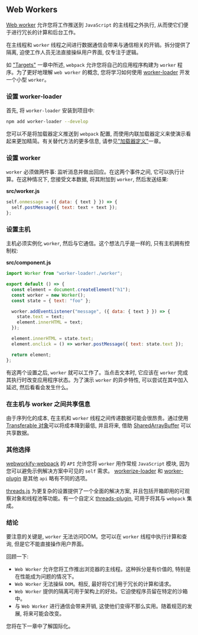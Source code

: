## Web Workers
[Web worker](https://developer.mozilla.org/en-US/docs/Web/API/Web_Workers_API) 允许您将工作推送到 `JavaScript` 的主线程之外执行, 从而使它们便于进行冗长的计算和后台工作。

在主线程和 `worker` 线程之间进行数据通信会带来与通信相关的开销。拆分提供了隔离, 迫使工作人员无法直接操纵用户界面, 仅专注于逻辑。

如 ["Targets"](../Output/targets) 一章中所述, `webpack` 允许您将自己的应用程序构建为 `worker` 程序。为了更好地理解 `web worker` 的概念, 您将学习如何使用 [worker-loader](https://www.npmjs.com/package/worker-loader) 开发一个小型 `worker`。

### 设置 worker-loader
首先, 将 `worker-loader` 安装到项目中:
```bash
npm add worker-loader --develop
```

您可以不是将加载器定义推送到 `webpack` 配置, 而使用内联加载器定义来使演示看起来更加精简。有关替代方法的更多信息, 请参见["加载器定义"](../Loading/loader-definitions)一章。

### 设置 worker
`worker` 必须做两件事: 监听消息并做出回应。在这两个事件之间, 它可以执行计算。在这种情况下, 您接受文本数据, 将其附加到 `worker`, 然后发送结果:

**src/worker.js**
```js
self.onmessage = ({ data: { text } }) => {
  self.postMessage({ text: text + text });
};
```

### 设置主机
主机必须实例化 `worker`, 然后与它通信。这个想法几乎是一样的, 只有主机拥有控制权:

**src/component.js**
```js
import Worker from "worker-loader!./worker";

export default () => {
  const element = document.createElement("h1");
  const worker = new Worker();
  const state = { text: "foo" };

  worker.addEventListener("message", ({ data: { text } }) => {
    state.text = text;
    element.innerHTML = text;
  });

  element.innerHTML = state.text;
  element.onclick = () => worker.postMessage({ text: state.text });

  return element;
};
```

有这两个设置之后, `worker` 就可以工作了。当点击文本时, 它应该在 `worker` 完成其执行时改变应用程序状态。为了演示 `worker` 的异步特性, 可以尝试在其中加入延迟, 然后看看会发生什么。

### 在主机与 worker 之间共享信息
由于序列化的成本, 在主机和 `worker` 线程之间传递数据可能会很昂贵。通过使用 [Transferable 对象](https://developer.mozilla.org/en-US/docs/Web/API/Web_Workers_API/Using_web_workers#Passing_data_by_transferring_ownershi)可以将成本降到最低, 并且将来, 借助 [SharedArrayBuffer](https://developer.mozilla.org/en-US/docs/Web/JavaScript/Reference/Global_Objects/SharedArrayBuffer) 可以共享数据。

### 其他选择
[webworkify-webpack](https://www.npmjs.com/package/webworkify-webpack) 的 `API` 允许您将 `worker` 用作常规 `JavaScript` 模块, 因为您可以避免示例解决方案中可见的 `self` 需求。 [workerize-loader](https://github.com/developit/workerize-loader) 和 [worker-plugin](https://github.com/GoogleChromeLabs/worker-plugin) 是其他 `api` 略有不同的选项。

[threads.js](https://threads.js.org/) 为更复杂的设置提供了一个全面的解决方案, 并且包括开箱即用的可观察对象和线程池等功能。有一个自定义 [threads-plugin](https://github.com/andywer/threads-plugin), 可用于将其与 `webpack` 集成。

### 结论
要注意的关键是, `worker` 无法访问DOM。您可以在 `worker` 线程中执行计算和查询, 但是它不能直接操作用户界面。

回顾一下:
- `Web Worker` 允许您将工作推出浏览器的主线程。这种拆分是有价值的, 特别是在性能成为问题的情况下。
- `Web Worker` 无法操纵 `DOM`。相反, 最好将它们用于冗长的计算和请求。
- `Web Worker` 提供的隔离可用于架构上的好处。它迫使程序员留在特定的沙箱中。
- 与 `Web Worker` 进行通信会带来开销, 这使他们变得不那么实用。随着规范的发展, 将来可能会改变。

您将在下一章中了解国际化。